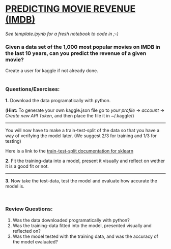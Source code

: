 # [PREDICTING MOVIE REVENUE (IMDB)](https://www.kaggle.com/PromptCloudHQ/imdb-data)

*See template.ipynb for a fresh notebook to code in ;-)*

### Given a data set of the 1,000 most popular movies on IMDB in the last 10 years, can you predict the revenue of a given movie?

Create a user for kaggle if not already done.
<br><br>



### Questions/Exercises:

**1.** Download the data programatically with python. 

(**Hint:** To generate your own kaggle.json file go to *your profile* -> *account* -> *Create new API Token*, and then place the file it in ~/.kaggle/)

<hr/>

You will now have to make a train-test-split of the data so that you have a way of verifying the model later. (We suggest 2/3 for training and 1/3 for testing)
	
Here is a link to the [train-test-split documentation for sklearn](https://scikit-learn.org/stable/modules/generated/sklearn.model_selection.train_test_split.html)

**2.** Fit the training-data into a model, present it visually and reflect on wether it is a good fit or not.

<hr/>

**3.** Now take the test-data, test the model and evaluate how accurate the model is.


<br>

### Review Questions:
1. Was the data downloaded programatically with python?
2. Was the training-data fitted into the model, presented visually and reflected on?
3. Was the model tested with the training data, and was the accuracy of the model evaluated?

